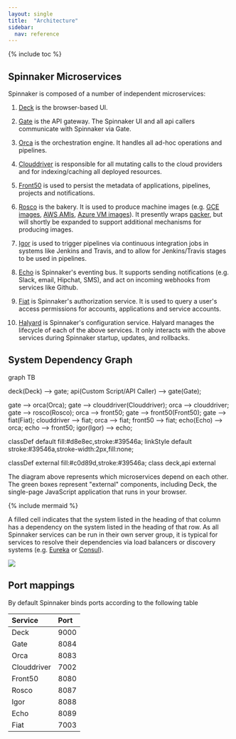 ```yaml
---
layout: single
title:  "Architecture"
sidebar:
  nav: reference
---
```


{% include toc %}

## Spinnaker Microservices

Spinnaker is composed of a number of independent microservices:

1. [Deck](https://github.com/spinnaker/deck) is the browser-based UI.

1. [Gate](https://github.com/spinnaker/gate) is the API gateway. The Spinnaker UI and all api callers communicate with Spinnaker via Gate.

1. [Orca](https://github.com/spinnaker/orca) is the orchestration engine. It handles all ad-hoc operations and pipelines.

1. [Clouddriver](https://github.com/spinnaker/clouddriver) is responsible for all mutating calls to the cloud providers and for indexing/caching all deployed
resources.

1. [Front50](https://github.com/spinnaker/front50) is used to persist the metadata of applications, pipelines, projects and notifications.

1. [Rosco](https://github.com/spinnaker/rosco) is the bakery. It is used to produce machine images
(e.g. [GCE images](https://cloud.google.com/compute/docs/images), [AWS AMIs](http://docs.aws.amazon.com/AWSEC2/latest/UserGuide/AMIs.html),
[Azure VM images](https://docs.microsoft.com/en-us/azure/virtual-machines/linux/classic/about-images)). It presently wraps [packer](https://www.packer.io/),
but will shortly be expanded to support additional mechanisms for producing images.

1. [Igor](https://github.com/spinnaker/igor) is used to trigger pipelines via continuous integration jobs in systems like Jenkins and Travis, and to allow for
Jenkins/Travis stages to be used in pipelines.

1. [Echo](https://github.com/spinnaker/echo) is Spinnaker's eventing bus. It supports sending notifications (e.g. Slack, email, Hipchat, SMS), and act on incoming webhooks from services like Github.

1. [Fiat](https://github.com/spinnaker/fiat) is Spinnaker's authorization service. It is used to query a user's access permissions for accounts, applications
and service accounts.

1. [Halyard](https://github.com/spinnaker/halyard) is Spinnaker's configuration service. Halyard manages the lifecycle of each of the above services. It only interacts with the above services during Spinnaker startup, updates, and rollbacks.

## System Dependency Graph

<div class="mermaid">
graph TB

deck(Deck) --> gate;
api(Custom Script/API Caller) --> gate(Gate);

gate --> orca(Orca);
gate --> clouddriver(Clouddriver);
orca --> clouddriver;
gate --> rosco(Rosco);
orca --> front50;
gate --> front50(Front50);
gate --> fiat(Fiat);
clouddriver --> fiat;
orca --> fiat;
front50 --> fiat;
echo(Echo) --> orca;
echo --> front50;
igor(Igor) --> echo;

classDef default fill:#d8e8ec,stroke:#39546a;
linkStyle default stroke:#39546a,stroke-width:2px,fill:none;

classDef external fill:#c0d89d,stroke:#39546a;
class deck,api external
</div>

The diagram above represents which microservices depend on each other. The green boxes represent
"external" components, including Deck, the single-page JavaScript application that runs in your
browser.

{% include mermaid %}

A filled cell indicates that the system listed in the heading of that column has a dependency on the system listed in the heading of that row. As all Spinnaker
services can be run in their own server group, it is typical for services to resolve their dependencies via load balancers or discovery systems (e.g.
[Eureka](https://github.com/Netflix/eureka) or [Consul](https://www.consul.io/)).

![](graph.png)

## Port mappings

By default Spinnaker binds ports according to the following table

| Service     | Port              |
| :---------- | :---------------- |
| Deck        | 9000              |
| Gate        | 8084              |
| Orca        | 8083              |
| Clouddriver | 7002              |
| Front50     | 8080              |
| Rosco       | 8087              |
| Igor        | 8088              |
| Echo        | 8089              |
| Fiat        | 7003              |
